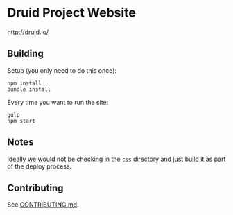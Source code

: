 Druid Project Website
=====================

http://druid.io/

## Building

Setup (you only need to do this once):

```
npm install
bundle install
```

Every time you want to run the site:

```
gulp
npm start
```

## Notes

Ideally we would not be checking in the `css` directory and just build it as part of the deploy process.

## Contributing

See [CONTRIBUTING.md](https://github.com/apache/incubator-druid-website-src/blob/master/CONTRIBUTING.md).

